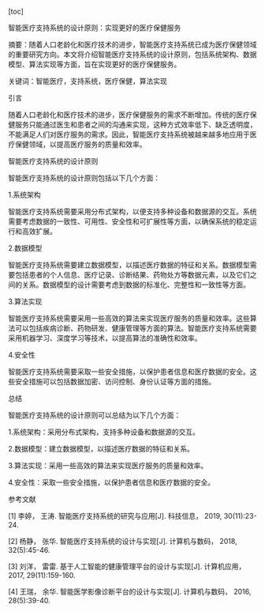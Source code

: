 
[toc]                    
                
                
智能医疗支持系统的设计原则：实现更好的医疗保健服务

摘要：随着人口老龄化和医疗技术的进步，智能医疗支持系统已成为医疗保健领域的重要研究方向。本文将介绍智能医疗支持系统的设计原则，包括系统架构、数据模型、算法实现等方面，旨在实现更好的医疗保健服务。

关键词：智能医疗，支持系统，医疗保健，算法实现

引言

随着人口老龄化和医疗技术的进步，医疗保健服务的需求不断增加。传统的医疗保健服务只能通过医生和患者之间的沟通来实现，这种方式效率低下、缺乏透明度，不能满足人们对医疗服务的需求。因此，智能医疗支持系统被越来越多地应用于医疗保健领域，以提高医疗服务的质量和效率。

智能医疗支持系统的设计原则

智能医疗支持系统的设计原则包括以下几个方面：

1.系统架构

智能医疗支持系统需要采用分布式架构，以便支持多种设备和数据源的交互。系统需要考虑数据的一致性、可用性、安全性和可扩展性等方面，以确保系统的稳定运行和高效扩展。

2.数据模型

智能医疗支持系统需要建立数据模型，以描述医疗数据的特征和关系。数据模型需要包括患者的个人信息、医疗记录、诊断结果、药物处方等数据元素，以及它们之间的关系。数据模型的设计需要考虑到数据的标准化、完整性和一致性等方面。

3.算法实现

智能医疗支持系统需要采用一些高效的算法来实现医疗服务的质量和效率。这些算法可以包括疾病诊断、药物研发、健康管理等方面的算法。智能医疗支持系统需要采用机器学习、深度学习等技术，以提高算法的准确性和效率。

4.安全性

智能医疗支持系统需要采取一些安全措施，以保护患者信息和医疗数据的安全。这些安全措施可以包括数据加密、访问控制、身份认证等方面的措施。

总结

智能医疗支持系统的设计原则可以总结为以下几个方面：

1.系统架构：采用分布式架构，支持多种设备和数据源的交互。

2.数据模型：建立数据模型，以描述医疗数据的特征和关系。

3.算法实现：采用一些高效的算法来实现医疗服务的质量和效率。

4.安全性：采取一些安全措施，以保护患者信息和医疗数据的安全。

参考文献

[1] 李婷， 王涛. 智能医疗支持系统的研究与应用[J]. 科技信息， 2019, 30(11):23-24.

[2] 杨静， 张华. 智能医疗支持系统的设计与实现[J]. 计算机与数码， 2018, 32(5):45-46.

[3] 刘洋， 雷雷. 基于人工智能的健康管理平台的设计与实现[J]. 计算机应用， 2017, 29(11):159-160.

[4] 王瑞， 余华. 智能医学影像诊断平台的设计与实现[J]. 计算机与数码， 2016, 28(5):39-40.

